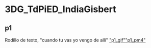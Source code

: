# 3DG_TdPiED_IndiaGisbert

## p1
Rodillo de texto, "cuando tu vas yo vengo de alli" ["p1_gif"](p1.gif)["p1_pm4"](p1.mp4)
